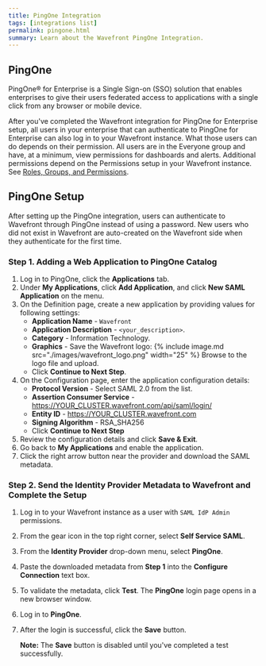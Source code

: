 ```yaml
---
title: PingOne Integration
tags: [integrations list]
permalink: pingone.html
summary: Learn about the Wavefront PingOne Integration.
---
```

## PingOne

PingOne® for Enterprise is a Single Sign-on (SSO) solution that enables enterprises to give their users federated access to applications with a single click from any browser or mobile device.

After you've completed the Wavefront integration for PingOne for Enterprise setup, all users in your enterprise that can authenticate to PingOne for Enterprise can also log in to your Wavefront instance. What those users can do depends on their permission. All users are in the Everyone group and have, at a minimum, view permissions for dashboards and alerts. Additional permissions depend on the Permissions setup in your Wavefront instance. See [Roles, Groups, and Permissions](https://docs.wavefront.com/users_roles.html).

## PingOne Setup

After setting up the PingOne integration, users can authenticate to Wavefront through PingOne instead of using a password. New users who did not exist in Wavefront are auto-created on the Wavefront side when they authenticate for the first time.


### Step 1. Adding a Web Application to PingOne Catalog

1. Log in to PingOne, click the **Applications** tab.
2. Under **My Applications**, click **Add Application**, and click **New SAML Application** on the menu.
3. On the Definition page, create a new application by providing values for following settings:
     - **Application Name** - `Wavefront`
     - **Application Description** - `<your_description>`.
     - **Category** - Information Technology.
     - **Graphics** - Save the Wavefront logo: 
   {% include image.md src="./images/wavefront_logo.png" width="25" %}
       Browse to the logo file and upload.
     - Click **Continue to Next Step**.
4. On the Configuration page, enter the application configuration details: 
     - **Protocol Version** - Select SAML 2.0 from the list.
     - **Assertion Consumer Service** - https://YOUR_CLUSTER.wavefront.com/api/saml/login/
     - **Entity ID** - https://YOUR_CLUSTER.wavefront.com
     - **Signing Algorithm** - RSA_SHA256
     - Click **Continue to Next Step**
5. Review the configuration details and click **Save & Exit**.
6. Go back to **My Applications** and enable the application.
7. Click the right arrow button near the provider and download the SAML metadata.


### Step 2. Send the Identity Provider Metadata to Wavefront and Complete the Setup

1. Log in to your Wavefront instance as a user with `SAML IdP Admin` permissions.
1. From the gear icon in the top right corner, select **Self Service SAML**.
1. From the **Identity Provider** drop-down menu, select **PingOne**.
1. Paste the downloaded metadata from **Step 1** into the **Configure Connection** text box.
1. To validate the metadata, click **Test**. The **PingOne** login page opens in a new browser window.
1. Log in to **PingOne**.
1. After the login is successful, click the **Save** button.

   **Note:** The **Save** button is disabled until you've completed a test successfully.




